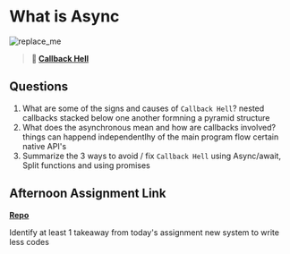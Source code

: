 # What is Async

![replace_me](https://codeworks.blob.core.windows.net/public/assets/img/illustrations/placeholder.svg)

> **📖 [Callback Hell](https://codeworksacademy.com/fs-student-guide/resources/wk4/01-Callbacks)**

## Questions

1. What are some of the signs and causes of `Callback Hell`?
nested callbacks stacked below one another formning a pyramid structure
2. What does the asynchronous mean and how are callbacks involved?
things can happend independentlhy of the main program flow certain native API's
3. Summarize the 3 ways to avoid / fix `Callback Hell`
using Async/await, Split functions and using promises 
## Afternoon Assignment Link

**[Repo]('https://github.com/JacobNeitzell/Trivia-game.git/')**

Identify at least 1 takeaway from today's assignment
new system to write less codes 